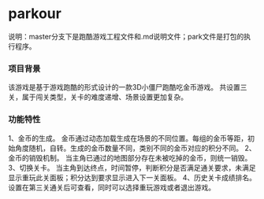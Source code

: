 # parkour
说明：master分支下是跑酷游戏工程文件和.md说明文件；park文件是打包的执行程序。
### 项目背景
该游戏是基于游戏跑酷的形式设计的一款3D小僵尸跑酷吃金币游戏。
共设置三关，属于闯关类型，关卡的难度递增、场景设置更加复杂。
### 功能特性
1、金币的生成。
金币通过动态加载生成在场景的不同位置。每组的金币等距，初始角度随机，自转。生成的金币数量不同，类别不同的金币对应的积分不同。
2、金币的销毁机制。
当主角已通过的地图部分存在未被吃掉的金币，则统一销毁。
3、切换关卡。
当主角到达终点，时间暂停，判断积分是否满足通关要求，未满足显示重玩此关面板；积分达到要求显示进入下一关面板。
4、历史关卡成绩排名。
设置在第三关通关后可查看，同时可以选择重玩游戏或者退出游戏。



